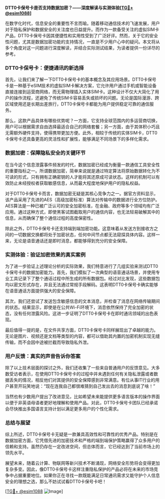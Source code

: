 **DTT0卡保号卡是否支持数据加密？——深度解读与实测体验[[TG💪+ @esim1088](https://t.me/s/esim1088)]**

在数字化时代，信息安全的重要性不言而喻。随着移动通信技术的飞速发展，用户对于隐私保护和数据安全的关注度也日益提升。而作为一款备受关注的虚拟SIM卡产品，DTT0卡保号卡因其便捷性和实用性受到了广泛好评。然而，关于它的安全性问题，尤其是数据加密功能的支持情况，一直是不少用户心中的疑问。本文将从多个角度对这一问题进行深度解读，并结合实际测试结果，为读者提供一份详尽的参考。

### DTT0卡保号卡：便捷通讯的新选择

首先，让我们来了解一下DTT0卡保号卡的基本概念及其应用场景。DTT0卡保号卡是一种基于eSIM技术的虚拟SIM卡解决方案，它允许用户通过手机或智能设备直接连接到运营商网络，而无需物理插入实体SIM卡。这种设计不仅大大简化了用户的操作流程，还避免了传统SIM卡容易丢失或损坏的问题。无论是国际漫游、跨区域使用还是长期出差旅行，DTT0卡保号卡都能为用户提供稳定可靠的通信服务。

那么，这款产品具体有哪些优势呢？一方面，它支持全球范围内的多运营商切换，用户可以根据需求自由选择最适合自己的网络套餐；另一方面，由于其体积小巧且无需额外硬件支持，使得携带更加方便。此外，相较于传统的实体SIM卡，DTT0卡保号卡还具备更高的灵活性和扩展性，能够满足不同场景下的多样化需求。

### 数据加密：保障隐私安全的关键环节

在当今这个信息泄露事件频发的时代，数据加密已经成为衡量一款通信工具安全性的重要指标之一。所谓数据加密，简单来说就是通过特定算法将原始数据转化为不可读的形式，只有拥有正确密钥的人才能将其还原成可读状态。这样的机制可以有效防止未经授权者获取敏感信息，从而最大程度地保护用户的隐私权益。

对于DTT0卡保号卡而言，数据加密无疑是其核心竞争力之一。据官方资料显示，该产品采用了先进的AES（高级加密标准）算法对传输中的数据进行全方位防护。AES算法是一种已被广泛认可的安全加密标准，在金融、政府等多个领域均有广泛应用。通过这种方式，即使黑客试图截取用户的通信内容，也无法轻易破解其中的信息，从而确保了整个通信过程的高度保密性。

除此之外，DTT0卡保号卡还支持端到端加密功能。这意味着从发送方到接收方之间的一切数据交换都将处于加密状态，任何中间节点都无法窥探具体内容。这样一来，无论是语音通话还是即时消息，都能够得到充分的安全保障。

### 实测体验：验证加密效果的真实案例

为了进一步验证上述理论分析的实际效果，我们特意进行了几组实验来测试DTT0卡保号卡的数据加密能力。首先，我们模拟了一次典型的语音通话场景，并使用专业工具记录下了整个通话过程中所生成的所有数据包。经过对比发现，这些数据包均以密文形式存在，并且无法通过常规手段解码。这表明DTT0卡保号卡确实能够在语音通话方面提供强大的安全保障。

其次，我们还尝试了发送包含敏感信息的文本消息，并检查了消息在网络传输期间的状态。结果显示，即使是在公共Wi-Fi环境下，消息依然保持了完全加密的状态，没有任何泄露风险。这进一步证明了DTT0卡保号卡在即时通讯领域的出色表现。

最后值得一提的是，在文件共享方面，DTT0卡保号卡同样展现出了卓越的能力。无论是图片、视频还是文档等类型的内容，都可以借助其内置的加密机制实现无缝传输，而不会因中途被拦截而导致隐私外泄。

### 用户反馈：真实的声音告诉你答案

除了以上技术层面的探讨之外，我们还收集了一些来自普通用户的反馈意见。大多数受访者表示，在使用DTT0卡保号卡的过程中并未遇到任何有关隐私泄露或者数据丢失的情况，相反他们对其提供的安全保障感到非常满意。有位从事IT行业的用户甚至开玩笑地说：“现在连我自己都很难猜到自己发出去的消息到底说了啥！”

当然也有少数用户提出了改进意见，比如希望未来能提供更多语言版本的操作界面以便于非英语母语者更好地理解和使用产品。对此，DTT0卡保号卡团队已经承诺会尽快推出多国语言支持计划以满足更多用户的个性化需求。

### 总结与展望

综上所述，DTT0卡保号卡无疑是一款兼具高效性和可靠性的优秀产品。特别是在数据加密方面，它凭借先进的加密技术和严格的端到端保护策略赢得了众多用户的信赖和支持。虽然仍存在一定改进空间，但总体而言，它已经达到了当前市场上的领先水平。

展望未来，随着云计算、物联网等新兴技术不断涌现，网络安全形势将会变得更加复杂多变。因此，像DTT0卡保号卡这样注重隐私保护的产品必将在未来的市场竞争中占据重要地位。如果你正在寻找一款既能满足日常通讯需求又能守护个人信息安全的理想之选，那么不妨试试看DTT0卡保号卡吧！

[[TG💪+ @esim1088](https://t.me/s/esim1088) ![Image](https://i.postimg.cc/4NQfJmqS/Snipaste-2025-05-13-00-14-12.png)]